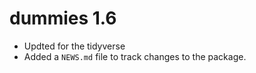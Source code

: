 # dummies 1.6

* Updted for the tidyverse
* Added a `NEWS.md` file to track changes to the package.



